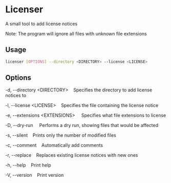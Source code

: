 # Licenser
A small tool to add license notices

Note:
The program will ignore all files with unknown file extensions

## Usage
```bash
licenser [OPTIONS] --directory <DIRECTORY> --license <LICENSE>
```

## Options
  -d, --directory \<DIRECTORY> &nbsp;&nbsp;&nbsp;Specifies the directory to add license notices to

  -l, --license \<LICENSE> &nbsp;&nbsp;&nbsp;Specifies the file containing the license notice

  -e, --extensions \<EXTENSIONS> &nbsp;&nbsp;&nbsp; Specifies what file extensions to license

  -D, --dry-run &nbsp;&nbsp;&nbsp; Performs a dry run, showing files that would be affected

  -s, --silent &nbsp;&nbsp;&nbsp;Prints only the number of modified files

  -c, --comment &nbsp;&nbsp;&nbsp;Automatically add comments
  
  -r, --replace &nbsp;&nbsp;&nbsp;Replaces existing license notices with new ones

  -h, --help  &nbsp;&nbsp;&nbsp;Print help

  -V, --version  &nbsp;&nbsp;&nbsp;Print version